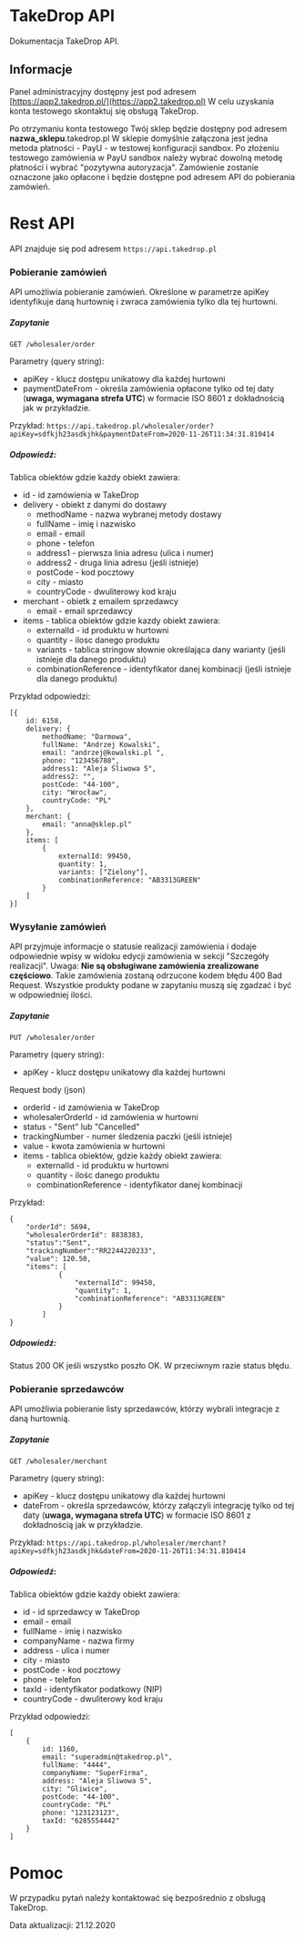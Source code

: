 # TakeDrop API

Dokumentacja TakeDrop API.

## Informacje

Panel administracyjny dostępny jest pod adresem [https://app2.takedrop.pl/](https://app2.takedrop.pl)
W celu uzyskania konta testowego skontaktuj się obsługą TakeDrop.

Po otrzymaniu konta testowego Twój sklep będzie dostępny pod adresem **nazwa_sklepu**.takedrop.pl
W sklepie domyślnie załączona jest jedna metoda płatności - PayU - w testowej konfiguracji sandbox. Po złożeniu testowego zamówienia w PayU sandbox należy wybrać dowolną metodę płatności i wybrać "pozytywna autoryzacja". Zamówienie zostanie oznaczone jako opłacone i będzie dostępne pod adresem API do pobierania zamówień.

# Rest API

API znajduje się pod adresem `https://api.takedrop.pl`

### Pobieranie zamówień

API umożliwia pobieranie zamówień. Określone w parametrze apiKey identyfikuje daną hurtownię i zwraca zamówienia tylko dla tej hurtowni.

##### Zapytanie

`GET /wholesaler/order`

Parametry (query string):

- apiKey - klucz dostępu unikatowy dla każdej hurtowni
- paymentDateFrom - określa zamówienia opłacone tylko od tej daty (**uwaga, wymagana strefa UTC**) w formacie ISO 8601 z dokładnością jak w przykładzie.

Przykład:
`https://api.takedrop.pl/wholesaler/order?apiKey=sdfkjh23asdkjhk&paymentDateFrom=2020-11-26T11:34:31.810414`

##### Odpowiedź:

Tablica obiektów gdzie każdy obiekt zawiera:

- id - id zamówienia w TakeDrop
- delivery - obiekt z danymi do dostawy
  - methodName - nazwa wybranej metody dostawy
  - fullName - imię i nazwisko
  - email - email
  - phone - telefon
  - address1 - pierwsza linia adresu (ulica i numer)
  - address2 - druga linia adresu (jeśli istnieje)
  - postCode - kod pocztowy
  - city - miasto
  - countryCode - dwuliterowy kod kraju
- merchant - obietk z emailem sprzedawcy
  - email - email sprzedawcy
- items - tablica obiektów gdzie kazdy obiekt zawiera:
  - externalId - id produktu w hurtowni
  - quantity - ilosc danego produktu
  - variants - tablica stringow słownie określająca dany warianty (jeśli istnieje dla danego produktu)
  - combinationReference - identyfikator danej kombinacji (jeśli istnieje dla danego produktu)

Przykład odpowiedzi:

```
[{
    id: 6158,
    delivery: {
        methodName: "Darmowa",
        fullName: "Andrzej Kowalski",
        email: "andrzej@kowalski.pl ",
        phone: "123456788",
        address1: "Aleja Śliwowa 5",
        address2: "",
        postCode: "44-100",
        city: "Wrocław",
        countryCode: "PL"
    },
    merchant: {
        email: "anna@sklep.pl"
    },
    items: [
        {
            externalId: 99450,
            quantity: 1,
            variants: ["Zielony"],
            combinationReference: "AB3313GREEN"
        }
    ]
}]
```

### Wysyłanie zamówień

API przyjmuje informacje o statusie realizacji zamówienia i dodaje odpowiednie wpisy w widoku edycji zamówienia w sekcji "Szczegóły realizacji".
Uwaga: **Nie są obsługiwane zamówienia zrealizowane częściowo**. Takie zamówienia zostaną odrzucone kodem błędu 400 Bad Request.
Wszystkie produkty podane w zapytaniu muszą się zgadzać i być w odpowiedniej ilości.

##### Zapytanie

`PUT /wholesaler/order`

Parametry (query string):

- apiKey - klucz dostępu unikatowy dla każdej hurtowni

Request body (json)

- orderId - id zamówienia w TakeDrop
- wholesalerOrderId - id zamówienia w hurtowni
- status - "Sent" lub "Cancelled"
- trackingNumber - numer śledzenia paczki (jeśli istnieje)
- value - kwota zamówienia w hurtowni
- items - tablica obiektów, gdzie każdy obiekt zawiera:
  - externalId - id produktu w hurtowni
  - quantity - ilośc danego produktu
  - combinationReference - identyfikator danej kombinacji

Przykład:

```
{
    "orderId": 5694,
    "wholesalerOrderId": 8838383,
    "status":"Sent",
    "trackingNumber":"RR2244220233",
    "value": 120.50,
    "items": [
            {
                "externalId": 99450,
                "quantity": 1,
                "combinationReference": "AB3313GREEN"
            }
        ]
}
```

##### Odpowiedź:

Status 200 OK jeśli wszystko poszło OK. W przeciwnym razie status błędu.

### Pobieranie sprzedawców

API umożliwia pobieranie listy sprzedawców, którzy wybrali integracje z daną hurtownią.

##### Zapytanie

`GET /wholesaler/merchant`

Parametry (query string):

- apiKey - klucz dostępu unikatowy dla każdej hurtowni
- dateFrom - określa sprzedawców, którzy załączyli integrację tylko od tej daty (**uwaga, wymagana strefa UTC**) w formacie ISO 8601 z dokładnością jak w przykładzie.

Przykład:
`https://api.takedrop.pl/wholesaler/merchant?apiKey=sdfkjh23asdkjhk&dateFrom=2020-11-26T11:34:31.810414`

##### Odpowiedź:

Tablica obiektów gdzie każdy obiekt zawiera:

- id - id sprzedawcy w TakeDrop
- email - email
- fullName - imię i nazwisko
- companyName - nazwa firmy
- address - ulica i numer
- city - miasto
- postCode - kod pocztowy
- phone - telefon
- taxId - identyfikator podatkowy (NIP)
- countryCode - dwuliterowy kod kraju

Przykład odpowiedzi:

```
[
    {
        id: 1160,
        email: "superadmin@takedrop.pl",
        fullName: "4444",
        companyName: "SuperFirma",
        address: "Aleja Sliwowa 5",
        city: "Gliwice",
        postCode: "44-100",
        countryCode: "PL"
        phone: "123123123",
        taxId: "6285554442"
    }
]
```

# Pomoc

W przypadku pytań należy kontaktować się bezpośrednio z obsługą TakeDrop.

Data aktualizacji: 21.12.2020
